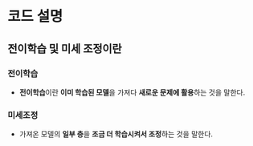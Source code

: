 # 코드 설명

## 전이학습 및 미세 조정이란
### 전이학습
- **전이학습**이란 **이미 학습된 모델**을 가져다 **새로운 문제에 활용**하는 것을 말한다.

### 미세조정
- 가져온 모델의 **일부 층**을 **조금 더 학습시켜서 조정**하는 것을 말한다.

<!--
특징 추출 = {
    컨벌루션 베이스 모델을 동결하고 특징 추출기로 사용한다. 는 
    학습을 안 시키고 특징 추출기로만 사용한다는 뜻이다.
    
    이유 {
        이미 수천 수만장 학습이 끝난 모델이기 때문에 특징만 추출하면 되기 때문
    },

    incldue_top=False {
        모델을 다운할 때 분류층을 포함하지 않고 다운한다는 뜻
        분류층 = (Faltten, Dense)레이어 전부다 안 들고옴
    },

    base_model.trainable=False {
        들고온 모델을 학습에서 제외한다는 의미의 코드    
    }

    base_model(x, training=False) = 모델의 모드를 바꾼다
    True 는 훈련 모드
    False 는 추론 모드 이다

}
-->
